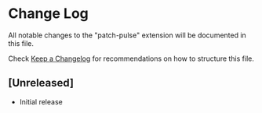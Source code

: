 # Change Log

All notable changes to the "patch-pulse" extension will be documented in this file.

Check [Keep a Changelog](http://keepachangelog.com/) for recommendations on how to structure this file.

## [Unreleased]

- Initial release